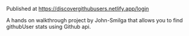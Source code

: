 Published at <a>https://discovergithubusers.netlify.app/login</a>



A hands on walkthrough project by John-Smilga that allows you to find githubUser stats using Github api.
